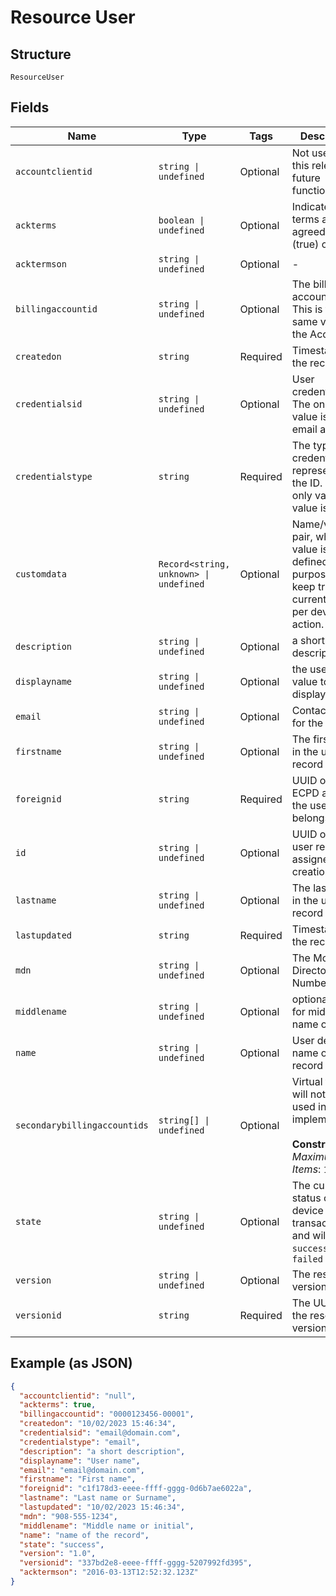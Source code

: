 
# Resource User

## Structure

`ResourceUser`

## Fields

| Name | Type | Tags | Description |
|  --- | --- | --- | --- |
| `accountclientid` | `string \| undefined` | Optional | Not used in this release, future functionality |
| `ackterms` | `boolean \| undefined` | Optional | Indicates if terms are agreed to (true) or not |
| `acktermson` | `string \| undefined` | Optional | - |
| `billingaccountid` | `string \| undefined` | Optional | The billing account ID. This is the same value as the Account ID |
| `createdon` | `string` | Required | Timestamp of the record |
| `credentialsid` | `string \| undefined` | Optional | User credentials. The only valid value is an email address |
| `credentialstype` | `string` | Required | The type of credential represented by the ID. The only valid value is `email` |
| `customdata` | `Record<string, unknown> \| undefined` | Optional | Name/value pair, where the value is client defined.  The purpose is to keep track of current state per device action. |
| `description` | `string \| undefined` | Optional | a short description |
| `displayname` | `string \| undefined` | Optional | the user name value to display |
| `email` | `string \| undefined` | Optional | Contact email for the group |
| `firstname` | `string \| undefined` | Optional | The first name in the user record |
| `foreignid` | `string` | Required | UUID of the ECPD account the user belongs to |
| `id` | `string \| undefined` | Optional | UUID of the user record, assigned at creation |
| `lastname` | `string \| undefined` | Optional | The last name in the user record |
| `lastupdated` | `string` | Required | Timestamp of the record |
| `mdn` | `string \| undefined` | Optional | The Mobile Directory Number |
| `middlename` | `string \| undefined` | Optional | optional field for middle name or initial |
| `name` | `string \| undefined` | Optional | User defined name of the record |
| `secondarybillingaccountids` | `string[] \| undefined` | Optional | Virtual field; will not be used in this implementation<br><br>**Constraints**: *Maximum Items*: `100` |
| `state` | `string \| undefined` | Optional | The current status of the device or transaction and will be `success` or `failed` |
| `version` | `string \| undefined` | Optional | The resource version |
| `versionid` | `string` | Required | The UUID of the resource version |

## Example (as JSON)

```json
{
  "accountclientid": "null",
  "ackterms": true,
  "billingaccountid": "0000123456-00001",
  "createdon": "10/02/2023 15:46:34",
  "credentialsid": "email@domain.com",
  "credentialstype": "email",
  "description": "a short description",
  "displayname": "User name",
  "email": "email@domain.com",
  "firstname": "First name",
  "foreignid": "c1f178d3-eeee-ffff-gggg-0d6b7ae6022a",
  "lastname": "Last name or Surname",
  "lastupdated": "10/02/2023 15:46:34",
  "mdn": "908-555-1234",
  "middlename": "Middle name or initial",
  "name": "name of the record",
  "state": "success",
  "version": "1.0",
  "versionid": "337bd2e8-eeee-ffff-gggg-5207992fd395",
  "acktermson": "2016-03-13T12:52:32.123Z"
}
```

